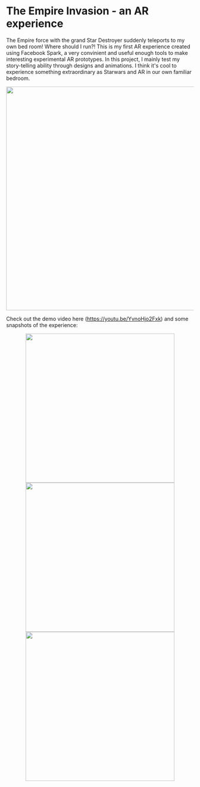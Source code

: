 # The Empire Invasion - an AR experience
The Empire force with the grand Star Destroyer suddenly teleports to my own bed room! Where should I run?!
This is my first AR experience created using Facebook Spark, a very convinient and useful enough tools to make interesting experimental AR prototypes. 
In this project, I mainly test my story-telling ability through designs and animations. I think it's cool to experience something extraordinary as Starwars and AR in our own familiar bedroom. 

<p align="center">
  <img width="600" src="images/img1.PNG">
</p>

Check out the demo video here (https://youtu.be/YvnoHjo2Fxk) and some snapshots of the experience:

<p align="center">
  <img width="400" src="images/img2.PNG">
  <img width="400" src="images/img3.PNG">
  <img width="400" src="images/img4.PNG">
</p>
